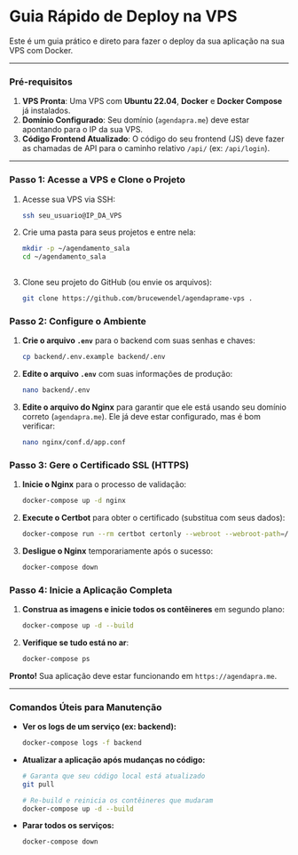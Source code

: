 # Guia Rápido de Deploy na VPS

Este é um guia prático e direto para fazer o deploy da sua aplicação na sua VPS com Docker.

---

### Pré-requisitos

1.  **VPS Pronta**: Uma VPS com **Ubuntu 22.04**, **Docker** e **Docker Compose** já instalados.
2.  **Domínio Configurado**: Seu domínio (`agendapra.me`) deve estar apontando para o IP da sua VPS.
3.  **Código Frontend Atualizado**: O código do seu frontend (JS) deve fazer as chamadas de API para o caminho relativo `/api/` (ex: `/api/login`).

---

### Passo 1: Acesse a VPS e Clone o Projeto

1.  Acesse sua VPS via SSH:
    ```bash
    ssh seu_usuario@IP_DA_VPS
    ```

2.  Crie uma pasta para seus projetos e entre nela:
    ```bash
    mkdir -p ~/agendamento_sala
    cd ~/agendamento_sala
   
    ```

3.  Clone seu projeto do GitHub (ou envie os arquivos):
    ```bash
    git clone https://github.com/brucewendel/agendaprame-vps .
    ```

### Passo 2: Configure o Ambiente

1.  **Crie o arquivo `.env`** para o backend com suas senhas e chaves:
    ```bash
    cp backend/.env.example backend/.env
    ```

2.  **Edite o arquivo `.env`** com suas informações de produção:
    ```bash
    nano backend/.env
    ```

3.  **Edite o arquivo do Nginx** para garantir que ele está usando seu domínio correto (`agendapra.me`). Ele já deve estar configurado, mas é bom verificar:
    ```bash
    nano nginx/conf.d/app.conf
    ```

### Passo 3: Gere o Certificado SSL (HTTPS)

1.  **Inicie o Nginx** para o processo de validação:
    ```bash
    docker-compose up -d nginx
    ```

2.  **Execute o Certbot** para obter o certificado (substitua com seus dados):
    ```bash
    docker-compose run --rm certbot certonly --webroot --webroot-path=/var/www/certbot --email bruce.wendel@mx2tech.com.br -d agendapra.me --agree-tos --no-eff-email
    ```

3.  **Desligue o Nginx** temporariamente após o sucesso:
    ```bash
    docker-compose down
    ```

### Passo 4: Inicie a Aplicação Completa

1.  **Construa as imagens e inicie todos os contêineres** em segundo plano:
    ```bash
    docker-compose up -d --build
    ```

2.  **Verifique se tudo está no ar**:
    ```bash
    docker-compose ps
    ```

**Pronto!** Sua aplicação deve estar funcionando em `https://agendapra.me`.

---

### Comandos Úteis para Manutenção

*   **Ver os logs de um serviço (ex: backend):**
    ```bash
    docker-compose logs -f backend
    ```

*   **Atualizar a aplicação após mudanças no código:**
    ```bash
    # Garanta que seu código local está atualizado
    git pull

    # Re-build e reinicia os contêineres que mudaram
    docker-compose up -d --build
    ```

*   **Parar todos os serviços:**
    ```bash
    docker-compose down
    ```